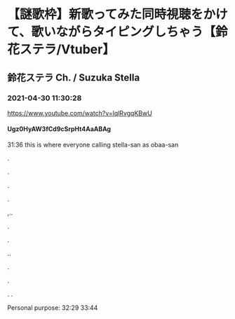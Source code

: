 # 【謎歌枠】新歌ってみた同時視聴をかけて、歌いながらタイピングしちゃう【鈴花ステラ/Vtuber】
## 鈴花ステラ Ch. / Suzuka Stella
### 2021-04-30 11:30:28
https://www.youtube.com/watch?v=lqlRvgqKBwU
#### Ugz0HyAW3fCd9cSrpHt4AaABAg
31:36 this is where everyone calling stella-san as obaa-san

.



.

.

.

,..

.



.

..

.

.

. .

Personal purpose: 32:29 33:44

